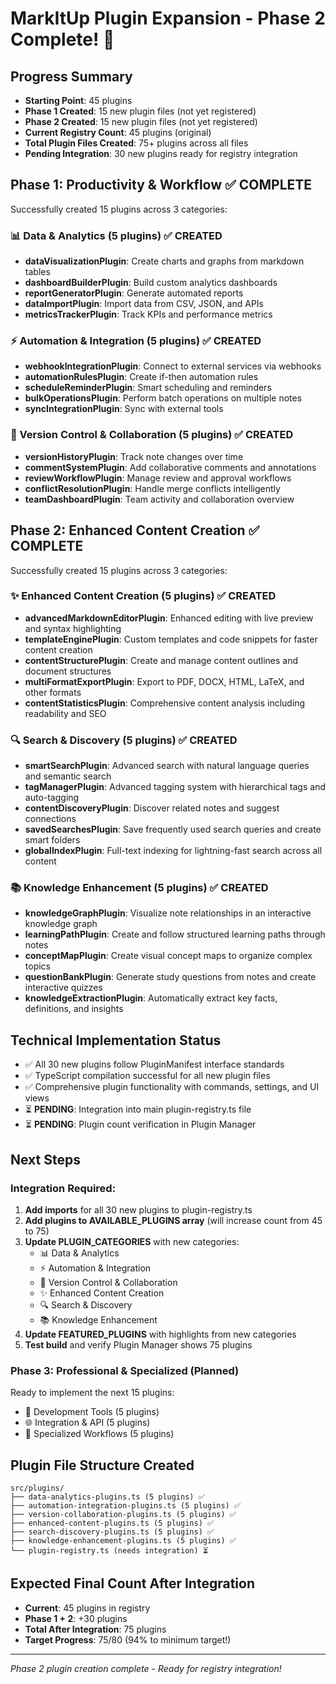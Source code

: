 # MarkItUp Plugin Expansion - Phase 2 Complete! 🎉

## Progress Summary

- **Starting Point**: 45 plugins
- **Phase 1 Created**: 15 new plugin files (not yet registered)
- **Phase 2 Created**: 15 new plugin files (not yet registered)  
- **Current Registry Count**: 45 plugins (original)
- **Total Plugin Files Created**: 75+ plugins across all files
- **Pending Integration**: 30 new plugins ready for registry integration

## Phase 1: Productivity & Workflow ✅ COMPLETE
Successfully created 15 plugins across 3 categories:

### 📊 Data & Analytics (5 plugins) ✅ CREATED
- **dataVisualizationPlugin**: Create charts and graphs from markdown tables
- **dashboardBuilderPlugin**: Build custom analytics dashboards
- **reportGeneratorPlugin**: Generate automated reports
- **dataImportPlugin**: Import data from CSV, JSON, and APIs  
- **metricsTrackerPlugin**: Track KPIs and performance metrics

### ⚡ Automation & Integration (5 plugins) ✅ CREATED
- **webhookIntegrationPlugin**: Connect to external services via webhooks
- **automationRulesPlugin**: Create if-then automation rules
- **scheduleReminderPlugin**: Smart scheduling and reminders
- **bulkOperationsPlugin**: Perform batch operations on multiple notes
- **syncIntegrationPlugin**: Sync with external tools

### 🤝 Version Control & Collaboration (5 plugins) ✅ CREATED
- **versionHistoryPlugin**: Track note changes over time
- **commentSystemPlugin**: Add collaborative comments and annotations
- **reviewWorkflowPlugin**: Manage review and approval workflows
- **conflictResolutionPlugin**: Handle merge conflicts intelligently
- **teamDashboardPlugin**: Team activity and collaboration overview

## Phase 2: Enhanced Content Creation ✅ COMPLETE
Successfully created 15 plugins across 3 categories:

### ✨ Enhanced Content Creation (5 plugins) ✅ CREATED
- **advancedMarkdownEditorPlugin**: Enhanced editing with live preview and syntax highlighting
- **templateEnginePlugin**: Custom templates and code snippets for faster content creation
- **contentStructurePlugin**: Create and manage content outlines and document structures
- **multiFormatExportPlugin**: Export to PDF, DOCX, HTML, LaTeX, and other formats
- **contentStatisticsPlugin**: Comprehensive content analysis including readability and SEO

### 🔍 Search & Discovery (5 plugins) ✅ CREATED
- **smartSearchPlugin**: Advanced search with natural language queries and semantic search
- **tagManagerPlugin**: Advanced tagging system with hierarchical tags and auto-tagging
- **contentDiscoveryPlugin**: Discover related notes and suggest connections
- **savedSearchesPlugin**: Save frequently used search queries and create smart folders
- **globalIndexPlugin**: Full-text indexing for lightning-fast search across all content

### 📚 Knowledge Enhancement (5 plugins) ✅ CREATED
- **knowledgeGraphPlugin**: Visualize note relationships in an interactive knowledge graph
- **learningPathPlugin**: Create and follow structured learning paths through notes
- **conceptMapPlugin**: Create visual concept maps to organize complex topics
- **questionBankPlugin**: Generate study questions from notes and create interactive quizzes
- **knowledgeExtractionPlugin**: Automatically extract key facts, definitions, and insights

## Technical Implementation Status
- ✅ All 30 new plugins follow PluginManifest interface standards
- ✅ TypeScript compilation successful for all new plugin files
- ✅ Comprehensive plugin functionality with commands, settings, and UI views
- ⏳ **PENDING**: Integration into main plugin-registry.ts file
- ⏳ **PENDING**: Plugin count verification in Plugin Manager

## Next Steps
### Integration Required:
1. **Add imports** for all 30 new plugins to plugin-registry.ts
2. **Add plugins to AVAILABLE_PLUGINS array** (will increase count from 45 to 75)
3. **Update PLUGIN_CATEGORIES** with new categories:
   - 📊 Data & Analytics
   - ⚡ Automation & Integration  
   - 🤝 Version Control & Collaboration
   - ✨ Enhanced Content Creation
   - 🔍 Search & Discovery
   - 📚 Knowledge Enhancement
4. **Update FEATURED_PLUGINS** with highlights from new categories
5. **Test build** and verify Plugin Manager shows 75 plugins

### Phase 3: Professional & Specialized (Planned)
Ready to implement the next 15 plugins:
- 🔧 Development Tools (5 plugins)
- 🌐 Integration & API (5 plugins) 
- 🎯 Specialized Workflows (5 plugins)

## Plugin File Structure Created
```
src/plugins/
├── data-analytics-plugins.ts (5 plugins) ✅
├── automation-integration-plugins.ts (5 plugins) ✅
├── version-collaboration-plugins.ts (5 plugins) ✅
├── enhanced-content-plugins.ts (5 plugins) ✅
├── search-discovery-plugins.ts (5 plugins) ✅
├── knowledge-enhancement-plugins.ts (5 plugins) ✅
└── plugin-registry.ts (needs integration) ⏳
```

## Expected Final Count After Integration
- **Current**: 45 plugins in registry
- **Phase 1 + 2**: +30 plugins
- **Total After Integration**: 75 plugins
- **Target Progress**: 75/80 (94% to minimum target!)

---
*Phase 2 plugin creation complete - Ready for registry integration!*
